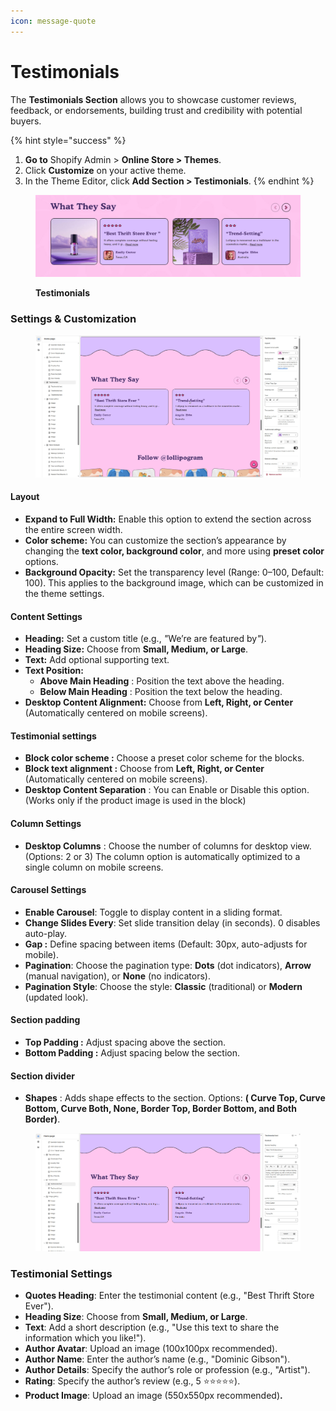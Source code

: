 ```yaml
---
icon: message-quote
---
```


# Testimonials

The **Testimonials Section** allows you to showcase customer reviews, feedback, or endorsements, building trust and credibility with potential buyers.

{% hint style="success" %}
1. **Go to** Shopify Admin > **Online Store > Themes**.
2. Click **Customize** on your active theme.
3. In the Theme Editor, click **Add Section > Testimonials**.
{% endhint %}

<figure><img src="../.gitbook/assets/testimonial-01.jpg" alt=""><figcaption><p><strong>Testimonials</strong></p></figcaption></figure>

### **Settings & Customization**

<figure><img src="../.gitbook/assets/testimonial-02.jpg" alt=""><figcaption></figcaption></figure>

#### **Layout** <a href="#layout" id="layout"></a>

* **Expand to Full Width:** Enable this option to extend the section across the entire screen width.
* **Color scheme:** You can customize the section’s appearance by changing the **text color, background color**, and more using **preset color** options.
* **Background Opacity:** Set the transparency level (Range: 0–100, Default: 100). This applies to the background image, which can be customized in the theme settings.

#### **Content Settings**

* **Heading:** Set a custom title (e.g., _"_&#x57;e’re are featured b&#x79;_"_).
* **Heading Size:** Choose from **Small, Medium, or Large**.
* **Text:** Add optional supporting text.
* **Text Position:**
  * **Above Main Heading** : Position the text above the heading.
  * **Below Main Heading** : Position the text below the heading.
* **Desktop Content Alignment:** Choose from **Left, Right, or Center** (Automatically centered on mobile screens).

#### Testimonial settings

* **Block color scheme :** Choose a preset color scheme for the blocks.
* **Block text alignment :** Choose from **Left, Right, or Center** (Automatically centered on mobile screens).
* **Desktop Content Separation** : You can Enable or Disable this option. (Works only if the product image is used in the block)

#### **Column Settings**

* **Desktop Columns** : Choose the number of columns for desktop view. (Options: 2 or 3) The column option is automatically optimized to a single column on mobile screens.

#### **Carousel Settings** <a href="#carousel-settings" id="carousel-settings"></a>

* **Enable Carousel**: Toggle to display content in a sliding format.
* **Change Slides Every**: Set slide transition delay (in seconds). 0 disables auto-play.
* **Gap :** Define spacing between items (Default: 30px, auto-adjusts for mobile).
* **Pagination**: Choose the pagination type: **Dots** (dot indicators), **Arrow** (manual navigation), or **None** (no indicators).
* **Pagination Style**: Choose the style: **Classic** (traditional) or **Modern** (updated look).

#### Section padding <a href="#section-padding" id="section-padding"></a>

* **Top Padding :** Adjust spacing above the section.
* **Bottom Padding :** Adjust spacing below the section.

#### Section divider

* **Shapes** : Adds shape effects to the section. Options: **( Curve Top, Curve Bottom, Curve Both, None, Border Top, Border Bottom, and Both Border)**.

<figure><img src="../.gitbook/assets/testimonial-03.jpg" alt=""><figcaption></figcaption></figure>

### **Testimonial Settings**

* **Quotes Heading**: Enter the testimonial content (e.g., "Best Thrift Store Ever").
* **Heading Size**: Choose from **Small, Medium, or Large**.
* **Text**: Add a short description (e.g., "Use this text to share the information which you like!").
* **Author Avatar**: Upload an image (100x100px recommended).
* **Author Name**: Enter the author’s name (e.g., "Dominic Gibson").
* **Author Details**: Specify the author’s role or profession (e.g., "Artist").
* **Rating**: Specify the author’s review (e.g., 5 ⭐⭐⭐⭐⭐).
* **Product Image**: Upload an image (550x550px recommended)**.**


